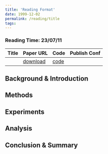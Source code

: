 ```yaml
---
title: 'Reading Format'
date: 1999-12-02
permalink: /reading/title
tags:
---
```


### Reading Time: 23/07/11

| Title | Paper URL | Code | Publish Conf |
|---|---|---|---|
|  | [download]() | [code]() |  | 


## Background & Introduction

## Methods

## Experiments

## Analysis

## Conclusion & Summary

